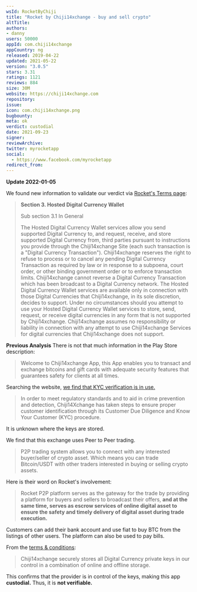 ```yaml
---
wsId: RocketByChiji
title: "Rocket by Chiji14xchange - buy and sell crypto"
altTitle: 
authors:
- danny
users: 50000
appId: com.chiji14xchange
appCountry: ng
released: 2019-04-22
updated: 2021-05-22
version: "3.0.5"
stars: 3.31
ratings: 1121
reviews: 884
size: 30M
website: https://chiji14xchange.com
repository: 
issue: 
icon: com.chiji14xchange.png
bugbounty: 
meta: ok
verdict: custodial
date: 2021-09-23
signer: 
reviewArchive:
twitter: myrocketapp
social:
  - https://www.facebook.com/myrocketapp
redirect_from:
---
```


**Update 2022-01-05**

We found new information to validate our verdict via [Rocket's Terms page](https://test.chiji14xchange.com/terms/):

> **Section 3. Hosted Digital Currency Wallet**
>
> Sub section 3.1 In General
>
> The Hosted Digital Currency Wallet services allow you send supported Digital Currency to, and request, receive, and store supported Digital Currency from, third parties pursuant to instructions you provide through the Chiji14xchange Site (each such transaction is a "Digital Currency Transaction"). Chiji14xchange reserves the right to refuse to process or to cancel any pending Digital Currency Transaction as required by law or in response to a subpoena, court order, or other binding government order or to enforce transaction limits. Chiji14xchange cannot reverse a Digital Currency Transaction which has been broadcast to a Digital Currency network. The Hosted Digital Currency Wallet services are available only in connection with those Digital Currencies that Chiji14xchange, in its sole discretion, decides to support. Under no circumstances should you attempt to use your Hosted Digital Currency Wallet services to store, send, request, or receive digital currencies in any form that is not supported by Chiji14xchange. Chiji14xchange assumes no responsibility or liability in connection with any attempt to use Chiji14xchange Services for digital currencies that Chiji14xchange does not support.

**Previous Analysis**
There is not that much information in the Play Store description:

> Welcome to Chiji14xchange App, this App enables you to transact and exchange bitcoins and gift cards with adequate security features that guarantees safety for clients at all times.

Searching the website, [we find that KYC verification is in use.](https://intercom.help/chiji14xchange/en/articles/4885360-what-is-kyc)

> In order to meet regulatory standards and to aid in crime prevention and detection, Chiji14Xchange has taken steps to ensure proper customer identification through its Customer Due Diligence and Know Your Customer (KYC) procedure.

It is unknown where the keys are stored.

We find that this exchange uses Peer to Peer trading.

> P2P trading system allows you to connect with any interested buyer/seller of crypto asset. Which means you can trade Bitcoin/USDT with other traders interested in buying or selling crypto assets.

Here is their word on Rocket's involvement:

> Rocket P2P platform serves as the gateway for the trade by providing a platform for buyers and sellers to broadcast their offers, **and at the same time, serves as escrow services of online digital asset to ensure the safety and timely delivery of digital asset during trade execution.** 

Customers can add their bank account and use fiat to buy BTC from the listings of other users. The platform can also be used to pay bills.

From the [terms & conditions](https://chiji14xchange.com/terms):

> Chiji14xchange securely stores all Digital Currency private keys in our control in a combination of online and offline storage. 

This confirms that the provider is in control of the keys, making this app **custodial.** Thus, it is **not verifiable.**